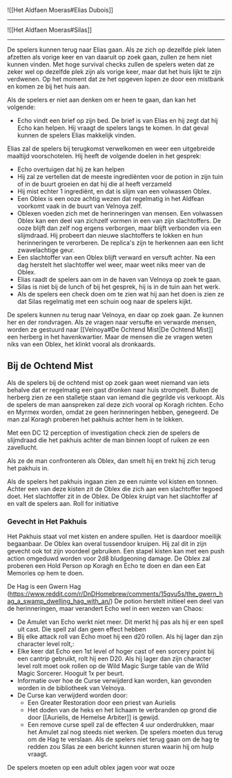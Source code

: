 ![[Het Aldfaen Moeras#Elias Dubois]]

---

![[Het Aldfaen Moeras#Silas]]

---

De spelers kunnen terug naar Elias gaan. Als ze zich op dezelfde plek laten afzetten als vorige keer en van daaruit op zoek gaan, zullen ze hem niet kunnen vinden.
Met hoge survival checks zullen de spelers weten dat ze zeker wel op dezelfde plek zijn als vorige keer, maar dat het huis lijkt te zijn verdwenen. Op het moment dat ze het opgeven lopen ze door een mistbank en komen ze bij het huis aan.

Als de spelers er niet aan denken om er heen te gaan, dan kan het volgende:
- Echo vindt een brief op zijn bed. De brief is van Elias en hij zegt dat hij Echo kan helpen. Hij vraagt de spelers langs te komen. In dat geval kunnen de spelers Elias makkelijk vinden.

Elias zal de spelers bij terugkomst verwelkomen en weer een uitgebreide maaltijd voorschotelen. 
Hij heeft de volgende doelen in het gesprek:
- Echo overtuigen dat hij ze kan helpen
- Hij zal ze vertellen dat de meeste ingrediënten voor de potion in zijn tuin of in de buurt groeien en dat hij die al heeft verzameld
- Hij mist echter 1 ingrediënt, en dat is slijm van een volwassen Oblex.
- Een Oblex is een ooze achtig wezen dat regelmatig in het Aldfean voorkomt vaak in de buurt van Velnoya zelf.
- Oblexen voeden zich met de herinneringen van mensen. Een volwassen Oblex kan een deel van zichzelf vormen in een van zijn slachtoffers. De ooze blijft dan zelf nog ergens verborgen, maar blijft verbonden via een slijmdraad. Hij probeert dan nieuwe slachtoffers te lokken en hun herinneringen te verorberen. De replica's zijn te herkennen aan een licht zwavelachtige geur.
- Een slachtoffer van een Oblex blijft verward en versuft achter. Na een dag herstelt het slachtoffer wel weer, maar weet niks meer van de Oblex.
- Elias raadt de spelers aan om in de haven van Velnoya op zoek te gaan.
- Silas is niet bij de lunch of bij het gesprek, hij is in de tuin aan het werk.
- Als de spelers een check doen om te zien wat hij aan het doen is zien ze dat Silas regelmatig met een schuin oog naar de spelers kijkt.

De spelers kunnen nu terug naar Velnoya, en daar op zoek gaan. 
Ze kunnen her en der rondvragen. Als ze vragen naar versufte en verwarde mensen, worden ze gestuurd naar [[Velnoya#De Ochtend Mist|De Ochtend Mist]] een herberg in het havenkwartier. Maar de mensen die ze vragen weten niks van een Oblex, het klinkt vooral als dronkaards.

## Bij de Ochtend Mist
Als de spelers bij de ochtend mist op zoek gaan weet niemand van iets behalve dat er regelmatig een gast dronken naar huis strompelt. Buiten de herberg zien ze een stalletje staan van iemand die gegrilde vis verkoopt. Als de spelers de man aanspreken zal deze zich vooral op Koragh richten. Echo en Myrmex worden, omdat ze geen herinneringen hebben, genegeerd.
De man zal Koragh proberen het pakhuis achter hem in te lokken.

Met een DC 12 perception of investigation check zien de spelers de slijmdraad die het pakhuis achter de man binnen loopt of ruiken ze een zavellucht.

Als ze de man confronteren als Oblex, dan smelt hij en trekt hij zich terug het pakhuis in.

Als de spelers het pakhuis ingaan zien ze een ruimte vol kisten en tonnen. Achter een van deze kisten zit de Oblex die zich aan een slachtoffer tegoed doet. Het slachtoffer zit in de Oblex. De Oblex kruipt van het slachtoffer af en valt de spelers aan.
Roll for initiative 
### Gevecht in Het Pakhuis
Het Pakhuis staat vol met kisten en andere spullen. Het is daardoor moeilijk begaanbaar. De Oblex kan overal tussendoor kruipen. Hij zal dit in zijn gevecht ook tot zijn voordeel gebruiken.
Een stapel kisten kan met een push action omgeduwd worden voor 2d8 bludgeoning damage.
De Oblex zal proberen een Hold Person op Koragh en Echo te doen en dan een Eat Memories op hem te doen.







De Hag is een Gwern Hag (https://www.reddit.com/r/DnDHomebrew/comments/15qvu5s/the_gwern_hag_a_swamp_dwelling_hag_with_an/)
De potion herstelt initieel een deel van de herinneringen, maar verandert Echo wel in een wezen van Chaos:
- De Amulet van Echo werkt niet meer. Dit merkt hij pas als hij er een spell uit cast. Die spell zal dan geen effect hebben
- Bij elke attack roll van Echo moet hij een d20 rollen. Als hij lager dan zijn character level rolt,:
- Elke keer dat Echo een 1st level of hoger cast of een sorcery point bij een cantrip gebruikt, rolt hij een D20. Als hij lager dan zijn character level rolt moet ook rollen op de Wild Magic Surge table van de Wild Magic Sorcerer. Hooguit 1x per beurt.
- Informatie over hoe de Curse verwijderd kan worden, kan gevonden worden in de bibliotheek van Velnoya.
- De Curse kan verwijderd worden door:
	- Een Greater Restoration door een priest van Aurielis
	- Het doden van de heks en het lichaam te verbranden op grond die door [[Aurielis, de Hemelse Arbiter]] is gewijd.
	- Een remove curse spell zal de effecten 4 uur onderdrukken, maar het Amulet zal nog steeds niet werken.
De spelers moeten dus terug om de Hag te verslaan. Als de spelers niet terug gaan om de hag te redden zou Silas ze een bericht kunnen sturen waarin hij om hulp vraagt.


De spelers moeten op een adult oblex jagen voor wat ooze
